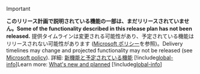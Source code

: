 > [!IMPORTANT]
> <span data-ttu-id="2722b-101">**このリリース計画で説明されている機能の一部は、まだリリースされていません。**</span><span class="sxs-lookup"><span data-stu-id="2722b-101">**Some of the functionality described in this release plan has not been released.**</span></span> <span data-ttu-id="2722b-102">提供タイムラインは変更される可能性があり、予定されている機能はリリースされない可能性があります ([Microsoft ポリシー](https://go.microsoft.com/fwlink/p/?linkid=2007332)を参照)。</span><span class="sxs-lookup"><span data-stu-id="2722b-102">Delivery timelines may change and projected functionality may not be released (see [Microsoft policy](https://go.microsoft.com/fwlink/p/?linkid=2007332)).</span></span> <span data-ttu-id="2722b-103">詳細: [新機能と予定されている機能](/dynamics365-release-plan/2020wave1/industry-accelerators/media-communications/planned-features) 
> [!include[global-info](../../../includes/global-info.md)]</span><span class="sxs-lookup"><span data-stu-id="2722b-103">Learn more: [What's new and planned](/dynamics365-release-plan/2020wave1/industry-accelerators/media-communications/planned-features) 
[!include[global-info](../../../includes/global-info.md)]</span></span>